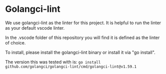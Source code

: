 # Golangci-lint
We use golangci-lint as the linter for this project. It is helpful to run
the linter as your default vscode linter.

In the .vscode folder of this repository you will find it is defined as the linter of choice.

To install, please install the golangci-lint binary or install it via "go install".

The version this was tested with is:
```go install github.com/golangci/golangci-lint/cmd/golangci-lint@v1.59.1```